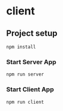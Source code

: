 # client

## Project setup
```
npm install
```

### Start Server App
```
npm run server
```

### Start Client App
```
npm run client
```
